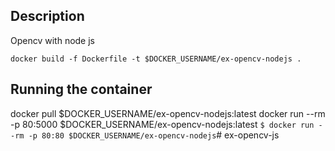 ## Description

Opencv with node js 

`docker build -f Dockerfile -t $DOCKER_USERNAME/ex-opencv-nodejs .`


## Running the container
docker pull $DOCKER_USERNAME/ex-opencv-nodejs:latest
docker run --rm -p 80:5000 $DOCKER_USERNAME/ex-opencv-nodejs:latest
` $ docker run --rm -p 80:80 $DOCKER_USERNAME/ex-opencv-nodejs `# ex-opencv-js
